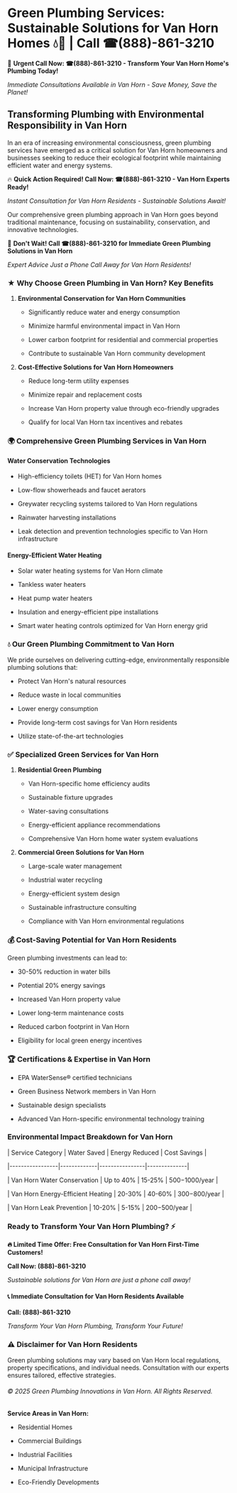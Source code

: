 # Green Plumbing Services: Sustainable Solutions for Van Horn Homes 💧🌿 | Call ☎(888)-861-3210

🚨 **Urgent Call Now: ☎(888)-861-3210 - Transform Your Van Horn Home's Plumbing Today!**
*Immediate Consultations Available in Van Horn - Save Money, Save the Planet!*

## Transforming Plumbing with Environmental Responsibility in Van Horn

In an era of increasing environmental consciousness, green plumbing services have emerged as a critical solution for Van Horn homeowners and businesses seeking to reduce their ecological footprint while maintaining efficient water and energy systems. 

🔥 **Quick Action Required! Call Now: ☎(888)-861-3210 - Van Horn Experts Ready!**
*Instant Consultation for Van Horn Residents - Sustainable Solutions Await!*

Our comprehensive green plumbing approach in Van Horn goes beyond traditional maintenance, focusing on sustainability, conservation, and innovative technologies.

🚨 **Don't Wait! Call ☎(888)-861-3210 for Immediate Green Plumbing Solutions in Van Horn**
*Expert Advice Just a Phone Call Away for Van Horn Residents!*

### ★ Why Choose Green Plumbing in Van Horn? Key Benefits

1. **Environmental Conservation for Van Horn Communities** 
   - Significantly reduce water and energy consumption
   - Minimize harmful environmental impact in Van Horn
   - Lower carbon footprint for residential and commercial properties
   - Contribute to sustainable Van Horn community development

2. **Cost-Effective Solutions for Van Horn Homeowners** 
   - Reduce long-term utility expenses
   - Minimize repair and replacement costs
   - Increase Van Horn property value through eco-friendly upgrades
   - Qualify for local Van Horn tax incentives and rebates

### 🌍 Comprehensive Green Plumbing Services in Van Horn

#### Water Conservation Technologies
- High-efficiency toilets (HET) for Van Horn homes
- Low-flow showerheads and faucet aerators
- Greywater recycling systems tailored to Van Horn regulations
- Rainwater harvesting installations
- Leak detection and prevention technologies specific to Van Horn infrastructure

#### Energy-Efficient Water Heating
- Solar water heating systems for Van Horn climate
- Tankless water heaters
- Heat pump water heaters
- Insulation and energy-efficient pipe installations
- Smart water heating controls optimized for Van Horn energy grid

### 💧 Our Green Plumbing Commitment to Van Horn

We pride ourselves on delivering cutting-edge, environmentally responsible plumbing solutions that:
- Protect Van Horn's natural resources
- Reduce waste in local communities
- Lower energy consumption
- Provide long-term cost savings for Van Horn residents
- Utilize state-of-the-art technologies

### ✅ Specialized Green Services for Van Horn

1. **Residential Green Plumbing**
   - Van Horn-specific home efficiency audits
   - Sustainable fixture upgrades
   - Water-saving consultations
   - Energy-efficient appliance recommendations
   - Comprehensive Van Horn home water system evaluations

2. **Commercial Green Solutions for Van Horn**
   - Large-scale water management
   - Industrial water recycling
   - Energy-efficient system design
   - Sustainable infrastructure consulting
   - Compliance with Van Horn environmental regulations

### 💰 Cost-Saving Potential for Van Horn Residents

Green plumbing investments can lead to:
- 30-50% reduction in water bills
- Potential 20% energy savings
- Increased Van Horn property value
- Lower long-term maintenance costs
- Reduced carbon footprint in Van Horn
- Eligibility for local green energy incentives

### 🏆 Certifications & Expertise in Van Horn

- EPA WaterSense® certified technicians
- Green Business Network members in Van Horn
- Sustainable design specialists
- Advanced Van Horn-specific environmental technology training

### Environmental Impact Breakdown for Van Horn

| Service Category | Water Saved | Energy Reduced | Cost Savings |
|-----------------|-------------|----------------|--------------|
| Van Horn Water Conservation | Up to 40% | 15-25% | $500-$1000/year |
| Van Horn Energy-Efficient Heating | 20-30% | 40-60% | $300-$800/year |
| Van Horn Leak Prevention | 10-20% | 5-15% | $200-$500/year |

### Ready to Transform Your Van Horn Plumbing? ⚡

**🔥 Limited Time Offer: Free Consultation for Van Horn First-Time Customers!**

**Call Now: (888)-861-3210**
*Sustainable solutions for Van Horn are just a phone call away!*

#### 📞 Immediate Consultation for Van Horn Residents Available

**Call: (888)-861-3210**
*Transform Your Van Horn Plumbing, Transform Your Future!*

### ⚠️ Disclaimer for Van Horn Residents

Green plumbing solutions may vary based on Van Horn local regulations, property specifications, and individual needs. Consultation with our experts ensures tailored, effective strategies.

###### © 2025 Green Plumbing Innovations in Van Horn. All Rights Reserved.

**Service Areas in Van Horn:** 
- Residential Homes
- Commercial Buildings
- Industrial Facilities
- Municipal Infrastructure
- Eco-Friendly Developments